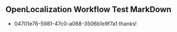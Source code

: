 ## OpenLocalization Workflow Test MarkDown
* 04701e76-5981-47c0-a068-3506b1e9f7a1 thanks!

<!--HONumber=Jul16_HO5-->


